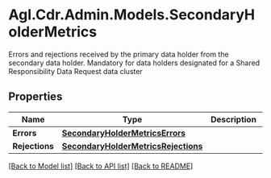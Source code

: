 # Agl.Cdr.Admin.Models.SecondaryHolderMetrics
Errors and rejections received by the primary data holder from the secondary data holder.  Mandatory for data holders designated for a Shared Responsibility Data Request data cluster

## Properties

Name | Type | Description | Notes
------------ | ------------- | ------------- | -------------
**Errors** | [**SecondaryHolderMetricsErrors**](SecondaryHolderMetricsErrors.md) |  | 
**Rejections** | [**SecondaryHolderMetricsRejections**](SecondaryHolderMetricsRejections.md) |  | 

[[Back to Model list]](../README.md#documentation-for-models) [[Back to API list]](../README.md#documentation-for-api-endpoints) [[Back to README]](../README.md)

